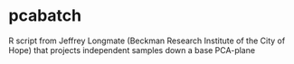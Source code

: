 # pcabatch
R script from Jeffrey Longmate (Beckman Research Institute of the City of Hope) that projects independent samples down a base PCA-plane
